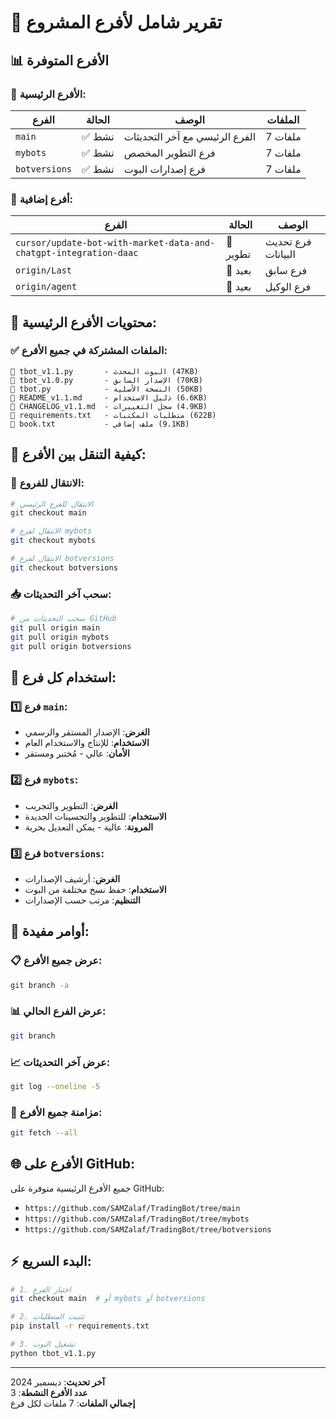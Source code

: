 # 🌳 تقرير شامل لأفرع المشروع

## 📊 الأفرع المتوفرة

### 🌿 **الأفرع الرئيسية:**

| الفرع | الحالة | الوصف | الملفات |
|-------|--------|--------|---------|
| `main` | ✅ نشط | الفرع الرئيسي مع آخر التحديثات | 7 ملفات |
| `mybots` | ✅ نشط | فرع التطوير المخصص | 7 ملفات |
| `botversions` | ✅ نشط | فرع إصدارات البوت | 7 ملفات |

### 🌿 **أفرع إضافية:**

| الفرع | الحالة | الوصف |
|-------|--------|--------|
| `cursor/update-bot-with-market-data-and-chatgpt-integration-daac` | 📝 تطوير | فرع تحديث البيانات |
| `origin/Last` | 🔄 بعيد | فرع سابق |
| `origin/agent` | 🔄 بعيد | فرع الوكيل |

## 📁 **محتويات الأفرع الرئيسية:**

### ✅ **الملفات المشتركة في جميع الأفرع:**

```
📄 tbot_v1.1.py       - البوت المحدث (47KB)
📄 tbot_v1.0.py       - الإصدار السابق (70KB)  
📄 tbot.py            - النسخة الأصلية (50KB)
📄 README_v1.1.md     - دليل الاستخدام (6.6KB)
📄 CHANGELOG_v1.1.md  - سجل التغييرات (4.9KB)
📄 requirements.txt   - متطلبات المكتبات (622B)
📄 book.txt           - ملف إضافي (9.1KB)
```

## 🚀 **كيفية التنقل بين الأفرع:**

### 🔄 **الانتقال للفروع:**

```bash
# الانتقال للفرع الرئيسي
git checkout main

# الانتقال لفرع mybots
git checkout mybots

# الانتقال لفرع botversions  
git checkout botversions
```

### 📥 **سحب آخر التحديثات:**

```bash
# سحب التحديثات من GitHub
git pull origin main
git pull origin mybots
git pull origin botversions
```

## 🎯 **استخدام كل فرع:**

### 1️⃣ **فرع `main`:**
- **الغرض**: الإصدار المستقر والرسمي
- **الاستخدام**: للإنتاج والاستخدام العام
- **الأمان**: عالي - مُختبر ومستقر

### 2️⃣ **فرع `mybots`:**
- **الغرض**: التطوير والتجريب
- **الاستخدام**: للتطوير والتحسينات الجديدة
- **المرونة**: عالية - يمكن التعديل بحرية

### 3️⃣ **فرع `botversions`:**
- **الغرض**: أرشيف الإصدارات
- **الاستخدام**: حفظ نسخ مختلفة من البوت
- **التنظيم**: مرتب حسب الإصدارات

## 🔧 **أوامر مفيدة:**

### 📋 **عرض جميع الأفرع:**
```bash
git branch -a
```

### 📊 **عرض الفرع الحالي:**
```bash
git branch
```

### 📈 **عرض آخر التحديثات:**
```bash
git log --oneline -5
```

### 🔄 **مزامنة جميع الأفرع:**
```bash
git fetch --all
```

## 🌐 **الأفرع على GitHub:**

جميع الأفرع الرئيسية متوفرة على GitHub:
- `https://github.com/SAMZalaf/TradingBot/tree/main`
- `https://github.com/SAMZalaf/TradingBot/tree/mybots`
- `https://github.com/SAMZalaf/TradingBot/tree/botversions`

## ⚡ **البدء السريع:**

```bash
# 1. اختيار الفرع
git checkout main  # أو mybots أو botversions

# 2. تثبيت المتطلبات
pip install -r requirements.txt

# 3. تشغيل البوت
python tbot_v1.1.py
```

---

**آخر تحديث**: ديسمبر 2024  
**عدد الأفرع النشطة**: 3  
**إجمالي الملفات**: 7 ملفات لكل فرع